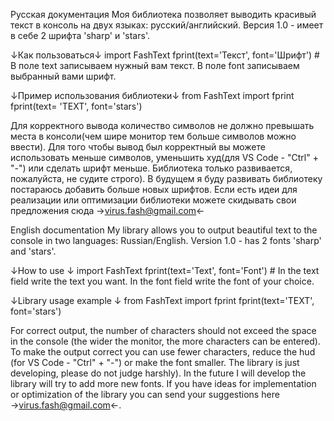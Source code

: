 Русская документация
Моя библиотека позволяет выводить красивый текст в консоль на двух языках: русский/английский.
Версия 1.0 - имеет в себе 2 шрифта 'sharp' и 'stars'.

↓Как пользоваться↓
import FashText
fprint(text='Текст', font='Шрифт') # В поле text записываем нужный вам текст. В поле font записываем выбранный вами шрифт.

↓Пример использования библиотеки↓
from FashText import fprint
fprint(text= 'TEXT', font='stars')

Для корректного вывода количество символов не должно превышать места в консоли(чем шире монитор тем больше символов можно ввести).
Для того чтобы вывод был корректный вы можете использовать меньше символов, уменьшить худ(для VS Code - "Ctrl" + "-") или сделать шрифт меньше.
Библиотека только развивается, пожалуйста, не судите строго).
В будущем я буду развивать библиотеку постараюсь добавить больше новых шрифтов.
Если есть идеи для реализации или оптимизации библиотеки можете скидывать свои предложения сюда →virus.fash@gmail.com←

English documentation
My library allows you to output beautiful text to the console in two languages: Russian/English.
Version 1.0 - has 2 fonts 'sharp' and 'stars'.

↓How to use ↓
import FashText
fprint(text='Text', font='Font') # In the text field write the text you want. In the font field write the font of your choice.

↓Library usage example ↓
from FashText import fprint
fprint(text='TEXT', font='stars')

For correct output, the number of characters should not exceed the space in the console (the wider the monitor, the more characters can be entered).
To make the output correct you can use fewer characters, reduce the hud (for VS Code - "Ctrl" + "-") or make the font smaller.
The library is just developing, please do not judge harshly).
In the future I will develop the library will try to add more new fonts.
If you have ideas for implementation or optimization of the library you can send your suggestions here →virus.fash@gmail.com←.
